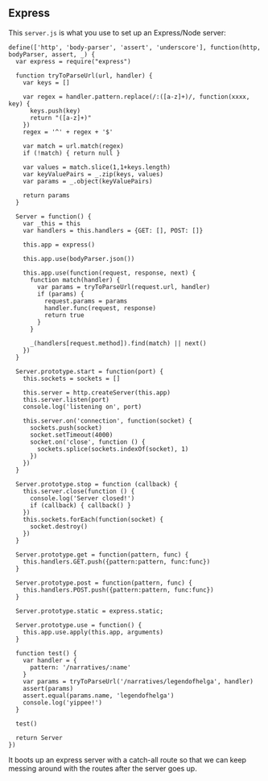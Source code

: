 Express
-------

This `server.js` is what you use to set up an Express/Node server:

    define(['http', 'body-parser', 'assert', 'underscore'], function(http, bodyParser, assert, _) {
      var express = require("express")

      function tryToParseUrl(url, handler) {
        var keys = []

        var regex = handler.pattern.replace(/:([a-z]+)/, function(xxxx, key) {
          keys.push(key)
          return "([a-z]+)"
        })
        regex = '^' + regex + '$'

        var match = url.match(regex)
        if (!match) { return null }

        var values = match.slice(1,1+keys.length)
        var keyValuePairs = _.zip(keys, values)
        var params = _.object(keyValuePairs)

        return params
      }

      Server = function() {
        var _this = this
        var handlers = this.handlers = {GET: [], POST: []}

        this.app = express()

        this.app.use(bodyParser.json())

        this.app.use(function(request, response, next) {
          function match(handler) {
            var params = tryToParseUrl(request.url, handler)
            if (params) {
              request.params = params
              handler.func(request, response)
              return true
            }
          }

          _(handlers[request.method]).find(match) || next()
        })
      }

      Server.prototype.start = function(port) { 
        this.sockets = sockets = []

        this.server = http.createServer(this.app)
        this.server.listen(port)
        console.log('listening on', port)

        this.server.on('connection', function(socket) {
          sockets.push(socket)
          socket.setTimeout(4000)
          socket.on('close', function () {
            sockets.splice(sockets.indexOf(socket), 1)
          })
        })
      }

      Server.prototype.stop = function (callback) {
        this.server.close(function () {
          console.log('Server closed!')
          if (callback) { callback() }
        })
        this.sockets.forEach(function(socket) {
          socket.destroy()
        })
      }

      Server.prototype.get = function(pattern, func) {
        this.handlers.GET.push({pattern:pattern, func:func})
      }

      Server.prototype.post = function(pattern, func) {
        this.handlers.POST.push({pattern:pattern, func:func})
      }

      Server.prototype.static = express.static;

      Server.prototype.use = function() {
        this.app.use.apply(this.app, arguments)
      }

      function test() {
        var handler = {
          pattern: '/narratives/:name'
        }
        var params = tryToParseUrl('/narratives/legendofhelga', handler)
        assert(params)
        assert.equal(params.name, 'legendofhelga')
        console.log('yippee!')
      }

      test()

      return Server
    })

It boots up an express server with a catch-all route so that
we can keep messing around with the routes after the server
goes up.


